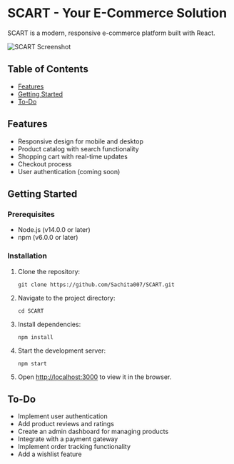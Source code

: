 # SCART - Your E-Commerce Solution

SCART is a modern, responsive e-commerce platform built with React.

![SCART Screenshot](path_to_screenshot.png)

## Table of Contents

- [Features](#features)
- [Getting Started](#getting-started)
- [To-Do](#to-do)

## Features

- Responsive design for mobile and desktop
- Product catalog with search functionality
- Shopping cart with real-time updates
- Checkout process
- User authentication (coming soon)

## Getting Started

### Prerequisites

- Node.js (v14.0.0 or later)
- npm (v6.0.0 or later)

### Installation

1. Clone the repository:
   ```
   git clone https://github.com/Sachita007/SCART.git
   ```
2. Navigate to the project directory:
   ```
   cd SCART
   ```
3. Install dependencies:
   ```
   npm install
   ```
4. Start the development server:
   ```
   npm start
   ```
5. Open [http://localhost:3000](http://localhost:3000) to view it in the browser.

## To-Do

- Implement user authentication
- Add product reviews and ratings
- Create an admin dashboard for managing products
- Integrate with a payment gateway
- Implement order tracking functionality
- Add a wishlist feature
